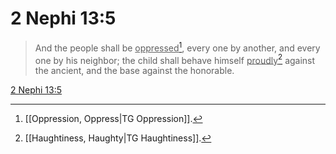 # 2 Nephi 13:5

> And the people shall be <u>oppressed</u>[^a], every one by another, and every one by his neighbor; the child shall behave himself <u>proudly</u>[^b] against the ancient, and the base against the honorable.

[2 Nephi 13:5](https://www.churchofjesuschrist.org/study/scriptures/bofm/2-ne/13?lang=eng&id=p5#p5)


[^a]: [[Oppression, Oppress|TG Oppression]].  
[^b]: [[Haughtiness, Haughty|TG Haughtiness]].  
